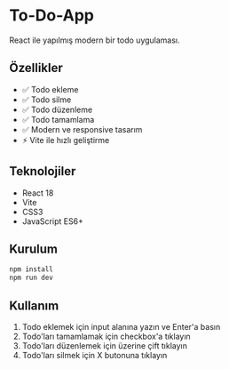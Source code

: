 # To-Do-App

React ile yapılmış modern bir todo uygulaması.

## Özellikler

- ✅ Todo ekleme
- ✅ Todo silme
- ✅ Todo düzenleme
- ✅ Todo tamamlama
- ✅ Modern ve responsive tasarım
- ⚡ Vite ile hızlı geliştirme

## Teknolojiler

- React 18
- Vite
- CSS3
- JavaScript ES6+

## Kurulum

```bash
npm install
npm run dev
```

## Kullanım

1. Todo eklemek için input alanına yazın ve Enter'a basın
2. Todo'ları tamamlamak için checkbox'a tıklayın
3. Todo'ları düzenlemek için üzerine çift tıklayın
4. Todo'ları silmek için X butonuna tıklayın
